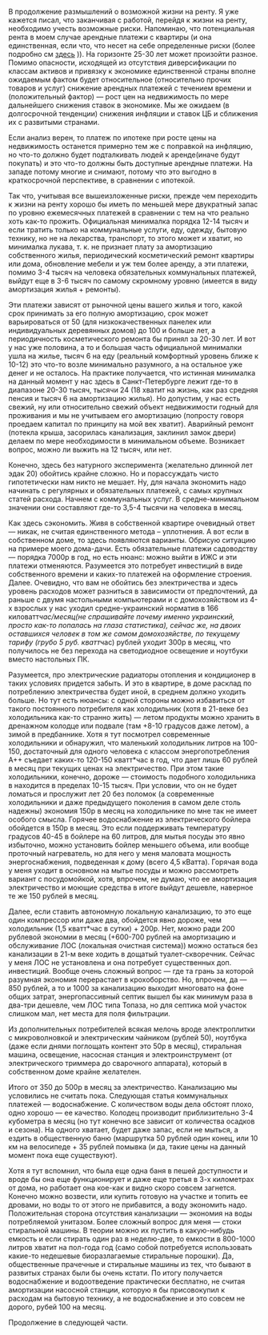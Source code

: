 В продолжение размышлений о возможной жизни на ренту. Я уже кажется писал, что заканчивая с работой, перейдя к жизни на ренту, необходимо учесть возможные риски. Напоминаю, что потенциальная рента в моем случае арендные платежи с квартиры (и она единственная, если что, что несет на себе определенные риски (более подробно см [здесь](https://youtu.be/oMuVOSIVvq4?list=PL3o3Qkkpj78pS8kZGrPDm3OnhcyuxyDVy "Анализ рынка недвижимости") )). На горизонте 25-30 лет может произойти разное. Помимо опасности, исходящей из отсутствия диверсификации по классам активов и привязку к экономике единственной страны вполне ожидаемым фактом будет относительное (относительно прочих товаров и услуг) снижение арендных платежей с течением времени и (положительный фактор) — рост цен на недвижимость по мере дальнейшего снижения ставок в экономике. Мы же ожидаем (в долгосрочной тенденции) снижения инфляции и ставок ЦБ и сближения их с развитыми странами.

Если анализ верен, то платеж по ипотеке при росте цены на недвижимость останется примерно тем же с поправкой на инфляцию, но что-то должно будет подталкивать людей к аренде(иначе будут покупать) и это что-то должны быть доступные арендные платежи. На западе потому многие и снимают, потому что это выгодно в краткосрочной перспективе, в сравнении с ипотекой.

Так что, учитывая все вышеизложенные риски, прежде чем переходить к жизни на ренту хорошо бы иметь по меньшей мере двукратный запас по уровню ежемесячных платежей в сравнении с тем на что реально хоть как-то прожить. Официальная минималка порядка 12-14 тысяч и если тратить только на коммунальные услуги, еду, одежду, бытовую технику, но не на лекарства, транспорт, то этого может и хватит, но минималка лукава, т. к. не признает плату за амортизацию собственного жилья, периодический косметический ремонт квартиры или дома, обновление мебели и уж тем более аренду, а эти платежи, помимо 3-4 тысяч на человека обязательных коммунальных платежей, выйдут еще в 3-6 тысяч по самому скромному уровню (имеется в виду амортизация жилья + ремонты). 

Эти платежи зависят от рыночной цены вашего жилья и того, какой срок принимать за его полную амортизацию, срок может варьироваться от 50 (для низкокачественных панелек или индивидуальных деревянных домов) до 100 и больше лет, а периодичность косметического ремонта  бы принял за 20-30 лет. И вот у нас уже половина, а то и большая часть официальной минималки ушла на жилье, тысяч 6 на еду (реальный комфортный уровень ближе к 10-12) это что-то возле минимально разумного, а на остальное уже денег и не осталось. На практике получается, что истинная минималка на данный момент у нас здесь в Санкт-Петербурге лежит где-то в диапазоне 20-30 тысяч, тысячи 24 (18 хватит на жизнь, как раз средняя пенсия и тысяч 6 на амортизацию жилья).
Но допустим, у нас есть свежий, ну или относительно свежий объект недвижимости годный для проживания и мы не учитываем его амортизацию (попросту говоря проедаем капитал по принципу на мой век хватит). Аварийный ремонт (потекла крыша, засорилась канализация, заклинил замок двери) делаем по мере необходимости в минимальном объеме. Возникает вопрос, можно ли выжить на 12 тысяч, или нет.

Конечно, здесь без натурного эксперимента (желательно длинной лет эдак 20) обойтись крайне сложно. Но и порассуждать чисто гипотетически нам никто не мешает. Ну, для начала экономить надо начинать с регулярных и обязательных платежей, с самых крупных статей расхода. Начнем с коммунальных услуг. В средне-минимальном значении они составляют где-то 3,5-4 тысячи на человека в месяц.

Как здесь сэкономить. Живя в собственной квартире очевидный ответ — никак, не считая единственного метода – уплотнения. А вот если в собственном доме, то здесь появляются варианты. Обрисую ситуацию на примере моего дома-дачи. Есть обязательные платежи садоводству — порядка 7000р в год, но есть нюанс: можно выйти в ИЖС и эти платежи отменяются. Разумеется это потребует инвестиций в виде собственного времени и каких-то платежей на оформление строения. 
Далее. Очевидно, что вам не обойтись без электричества и здесь уровень расходов может разниться в зависимости от предпочтений, да раньше с двумя настольными компьютерами и с домохозяйством из 4-х взрослых у нас уходил средне-украинский норматив в 166 киловатт*час/месяц(не спрашивайте почему именно украинский, просто как-то попалась на глаза статистика), сейчас же, на двоих оставшихся человек в том же самом домохозяйстве, по текущему тарифу (грубо 5 руб. кватт*час) рублей уходит 300р в месяц, что получилось не без перехода на светодиодное освещение и ноутбуки вместо настольных ПК.

Разумеется, про электрические радиаторы отопления и кондиционер в таких условиях придется забыть. И это в квартире, в доме расклад по потреблению электричества будет иной, в среднем должно уходить больше. Но тут есть нюансы: с одной стороны можно избавиться от такого постоянного потребителя как холодильник (хотя в 21-веке без холодильника как-то странно жить) — летом продукты можно хранить в дренажном колодце или подвале (там +8-10 градусов даже летом), а зимой в предбаннике. Хотя я тут посмотрел современные холодильники и обнаружил, что маленький холодильник литров на 100-150, достаточный для одного человека с классом энергопотребления А++ съедает каких-то 120-150 кватт*час в год, что дает лишь 60 рублей в месяц при текущих ценах на электричество. При этом такие холодильники, конечно, дороже — стоимость подобного холодильника в находится в пределах 10-15 тысяч. При условии, что он не будет ломаться и прослужит лет 20 без поломок (а современные холодильники и даже предыдущего поколения в самом деле столь надежны) экономия 150р в месяц на холодильнике по мне так не имеет особого смысла.
Горячее водоснабжение из электрического бойлера обойдется  в 150р в месяц. Это если поддерживать температуру градусов 40-45 в бойлере на 60 литров, для мытья посуды это явно избыточно, можно установить бойлер меньшего объема, или вообще проточный нагреватель, но для него у меня маловата мощность энергоснабжения, подведенная к дому (всего 4,5 кВатта). Горячая вода у меня уходит в основном на мытье посуды и можно рассмотреть вариант с посудомойкой, хотя, впрочем, не думаю, что ее амортизация электричество и моющие средства в итоге выйдут дешевле, наверное те же 150 рублей в месяц. 

Далее, если ставить автономную локальную канализацию, то это еще один компрессор или даже два, обойдется явно дороже, чем холодильник (1,5 кватт*час в сутки) + 200р. Нет, можно ради 200 рублевой экономии в месяц (+600-700 рублей на амортизацию и обслуживание ЛОС (локальная очистная система)) можно остаться без канализации в 21-м веке ходить в дощатый туалет-скворечник. Сейчас у меня ЛОС не установлена и она потребует существенных доп. инвестиций. Вообще очень сложный вопрос — где та грань за которой разумная экономия перерастает в крохоборство. Но, впрочем, да — 850 рублей, а то и 1000 за канализацию выходит многовато на фоне общих затрат, энергопассивный септик вышел бы как минимум раза в два-три дешевле, чем ЛОС типа Топаза, но для септика мой участок слишком мал, нет места для поля фильтрации. 

Из дополнительных потребителей всякая мелочь вроде электроплитки с микроволновкой и электрическим чайником (рублей 50), ноутбука (даже если днями поглощать контент это 50р в месяц), стиральная машина, освещение, насосная станция и электроинструмент (от электрического триммера до сварочного аппарата), который в собственном доме крайне желателен.

Итого от 350 до 500р в месяц за электричество. Канализацию мы условились не считать пока. Следующая статья коммунальных платежей — водоснабжение. С количеством воды дела обстоят плохо, одно хорошо — ее качество. Колодец производит приблизительно 3-4 кубометра в месяц (но тут конечно все зависит от количества осадков и сезона). На одного хватает, будет даже запас, если не мыться, а ездить в общественную баню (маршрутка 50 рублей один конец, или 10 км на велосипеде + 35 рублей помывка (и да, такие цены на данный момент пока еще существуют).

Хотя я тут вспомнил, что  была еще одна баня в пешей доступности и вроде бы она еще функционирует и даже еще третья в 3-х километрах от дома, но работает она кое-как и видно скоро совсем загнется. Конечно можно возвести, или купить готовую на участке и топить ее дровами, но воды то от этого не прибавится, а воду экономить надо. Положительная сторона отсутствия канализации — экономия на воды потребляемой унитазом. 
Более сложный вопрос для меня — стоки стиральной машины. В теории можно их пустить в какую-нибудь емкость и если стирать один раз в неделю-две, то емкости в 800-1000 литров хватит на пол-года год (само собой потребуется использовать какие-то недешевые биоразлагаемые стиральные порошки). Да, общественные прачечные и стиральные машины из тех, что бывают в развитых странах были бы очень кстати. По итогу получается водоснабжение и водоотведение практически бесплатно, не считая амортизации насосной станции, которую я бы присовокупил к расходам на бытовую технику, а не водоснабжение и это совсем не дорого, рубей 100 на месяц.

Продолжение в следующей части.

